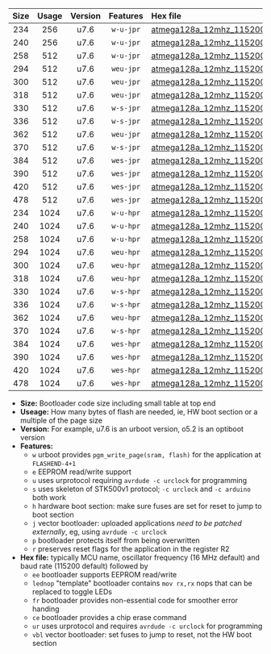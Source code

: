 |Size|Usage|Version|Features|Hex file|
|:-:|:-:|:-:|:-:|:--|
|234|256|u7.6|`w-u-jpr`|[atmega128a_12mhz_115200bps_ur_vbl.hex](https://raw.githubusercontent.com/stefanrueger/urboot/main//atmega128a_12mhz_115200bps_ur_vbl.hex)|
|240|256|u7.6|`w-u-jpr`|[atmega128a_12mhz_115200bps_lednop_ur_vbl.hex](https://raw.githubusercontent.com/stefanrueger/urboot/main//atmega128a_12mhz_115200bps_lednop_ur_vbl.hex)|
|258|512|u7.6|`w-u-jpr`|[atmega128a_12mhz_115200bps_lednop_fr_ur_vbl.hex](https://raw.githubusercontent.com/stefanrueger/urboot/main//atmega128a_12mhz_115200bps_lednop_fr_ur_vbl.hex)|
|294|512|u7.6|`weu-jpr`|[atmega128a_12mhz_115200bps_ee_ur_vbl.hex](https://raw.githubusercontent.com/stefanrueger/urboot/main//atmega128a_12mhz_115200bps_ee_ur_vbl.hex)|
|300|512|u7.6|`weu-jpr`|[atmega128a_12mhz_115200bps_ee_lednop_ur_vbl.hex](https://raw.githubusercontent.com/stefanrueger/urboot/main//atmega128a_12mhz_115200bps_ee_lednop_ur_vbl.hex)|
|318|512|u7.6|`weu-jpr`|[atmega128a_12mhz_115200bps_ee_lednop_fr_ur_vbl.hex](https://raw.githubusercontent.com/stefanrueger/urboot/main//atmega128a_12mhz_115200bps_ee_lednop_fr_ur_vbl.hex)|
|330|512|u7.6|`w-s-jpr`|[atmega128a_12mhz_115200bps_vbl.hex](https://raw.githubusercontent.com/stefanrueger/urboot/main//atmega128a_12mhz_115200bps_vbl.hex)|
|336|512|u7.6|`w-s-jpr`|[atmega128a_12mhz_115200bps_lednop_vbl.hex](https://raw.githubusercontent.com/stefanrueger/urboot/main//atmega128a_12mhz_115200bps_lednop_vbl.hex)|
|362|512|u7.6|`weu-jpr`|[atmega128a_12mhz_115200bps_ee_lednop_fr_ce_ur_vbl.hex](https://raw.githubusercontent.com/stefanrueger/urboot/main//atmega128a_12mhz_115200bps_ee_lednop_fr_ce_ur_vbl.hex)|
|370|512|u7.6|`w-s-jpr`|[atmega128a_12mhz_115200bps_lednop_fr_vbl.hex](https://raw.githubusercontent.com/stefanrueger/urboot/main//atmega128a_12mhz_115200bps_lednop_fr_vbl.hex)|
|384|512|u7.6|`wes-jpr`|[atmega128a_12mhz_115200bps_ee_vbl.hex](https://raw.githubusercontent.com/stefanrueger/urboot/main//atmega128a_12mhz_115200bps_ee_vbl.hex)|
|390|512|u7.6|`wes-jpr`|[atmega128a_12mhz_115200bps_ee_lednop_vbl.hex](https://raw.githubusercontent.com/stefanrueger/urboot/main//atmega128a_12mhz_115200bps_ee_lednop_vbl.hex)|
|420|512|u7.6|`wes-jpr`|[atmega128a_12mhz_115200bps_ee_lednop_fr_vbl.hex](https://raw.githubusercontent.com/stefanrueger/urboot/main//atmega128a_12mhz_115200bps_ee_lednop_fr_vbl.hex)|
|478|512|u7.6|`wes-jpr`|[atmega128a_12mhz_115200bps_ee_lednop_fr_ce_vbl.hex](https://raw.githubusercontent.com/stefanrueger/urboot/main//atmega128a_12mhz_115200bps_ee_lednop_fr_ce_vbl.hex)|
|234|1024|u7.6|`w-u-hpr`|[atmega128a_12mhz_115200bps_ur.hex](https://raw.githubusercontent.com/stefanrueger/urboot/main//atmega128a_12mhz_115200bps_ur.hex)|
|240|1024|u7.6|`w-u-hpr`|[atmega128a_12mhz_115200bps_lednop_ur.hex](https://raw.githubusercontent.com/stefanrueger/urboot/main//atmega128a_12mhz_115200bps_lednop_ur.hex)|
|258|1024|u7.6|`w-u-hpr`|[atmega128a_12mhz_115200bps_lednop_fr_ur.hex](https://raw.githubusercontent.com/stefanrueger/urboot/main//atmega128a_12mhz_115200bps_lednop_fr_ur.hex)|
|294|1024|u7.6|`weu-hpr`|[atmega128a_12mhz_115200bps_ee_ur.hex](https://raw.githubusercontent.com/stefanrueger/urboot/main//atmega128a_12mhz_115200bps_ee_ur.hex)|
|300|1024|u7.6|`weu-hpr`|[atmega128a_12mhz_115200bps_ee_lednop_ur.hex](https://raw.githubusercontent.com/stefanrueger/urboot/main//atmega128a_12mhz_115200bps_ee_lednop_ur.hex)|
|318|1024|u7.6|`weu-hpr`|[atmega128a_12mhz_115200bps_ee_lednop_fr_ur.hex](https://raw.githubusercontent.com/stefanrueger/urboot/main//atmega128a_12mhz_115200bps_ee_lednop_fr_ur.hex)|
|330|1024|u7.6|`w-s-hpr`|[atmega128a_12mhz_115200bps.hex](https://raw.githubusercontent.com/stefanrueger/urboot/main//atmega128a_12mhz_115200bps.hex)|
|336|1024|u7.6|`w-s-hpr`|[atmega128a_12mhz_115200bps_lednop.hex](https://raw.githubusercontent.com/stefanrueger/urboot/main//atmega128a_12mhz_115200bps_lednop.hex)|
|362|1024|u7.6|`weu-hpr`|[atmega128a_12mhz_115200bps_ee_lednop_fr_ce_ur.hex](https://raw.githubusercontent.com/stefanrueger/urboot/main//atmega128a_12mhz_115200bps_ee_lednop_fr_ce_ur.hex)|
|370|1024|u7.6|`w-s-hpr`|[atmega128a_12mhz_115200bps_lednop_fr.hex](https://raw.githubusercontent.com/stefanrueger/urboot/main//atmega128a_12mhz_115200bps_lednop_fr.hex)|
|384|1024|u7.6|`wes-hpr`|[atmega128a_12mhz_115200bps_ee.hex](https://raw.githubusercontent.com/stefanrueger/urboot/main//atmega128a_12mhz_115200bps_ee.hex)|
|390|1024|u7.6|`wes-hpr`|[atmega128a_12mhz_115200bps_ee_lednop.hex](https://raw.githubusercontent.com/stefanrueger/urboot/main//atmega128a_12mhz_115200bps_ee_lednop.hex)|
|420|1024|u7.6|`wes-hpr`|[atmega128a_12mhz_115200bps_ee_lednop_fr.hex](https://raw.githubusercontent.com/stefanrueger/urboot/main//atmega128a_12mhz_115200bps_ee_lednop_fr.hex)|
|478|1024|u7.6|`wes-hpr`|[atmega128a_12mhz_115200bps_ee_lednop_fr_ce.hex](https://raw.githubusercontent.com/stefanrueger/urboot/main//atmega128a_12mhz_115200bps_ee_lednop_fr_ce.hex)|

- **Size:** Bootloader code size including small table at top end
- **Useage:** How many bytes of flash are needed, ie, HW boot section or a multiple of the page size
- **Version:** For example, u7.6 is an urboot version, o5.2 is an optiboot version
- **Features:**
  + `w` urboot provides `pgm_write_page(sram, flash)` for the application at `FLASHEND-4+1`
  + `e` EEPROM read/write support
  + `u` uses urprotocol requiring `avrdude -c urclock` for programming
  + `s` uses skeleton of STK500v1 protocol; `-c urclock` and `-c arduino` both work
  + `h` hardware boot section: make sure fuses are set for reset to jump to boot section
  + `j` vector bootloader: uploaded applications *need to be patched externally*, eg, using `avrdude -c urclock`
  + `p` bootloader protects itself from being overwritten
  + `r` preserves reset flags for the application in the register R2
- **Hex file:** typically MCU name, oscillator frequency (16 MHz default) and baud rate (115200 default) followed by
  + `ee` bootloader supports EEPROM read/write
  + `lednop` "template" bootloader contains `mov rx,rx` nops that can be replaced to toggle LEDs
  + `fr` bootloader provides non-essential code for smoother error handing
  + `ce` bootloader provides a chip erase command
  + `ur` uses urprotocol and requires `avrdude -c urclock` for programming
  + `vbl` vector bootloader: set fuses to jump to reset, not the HW boot section

